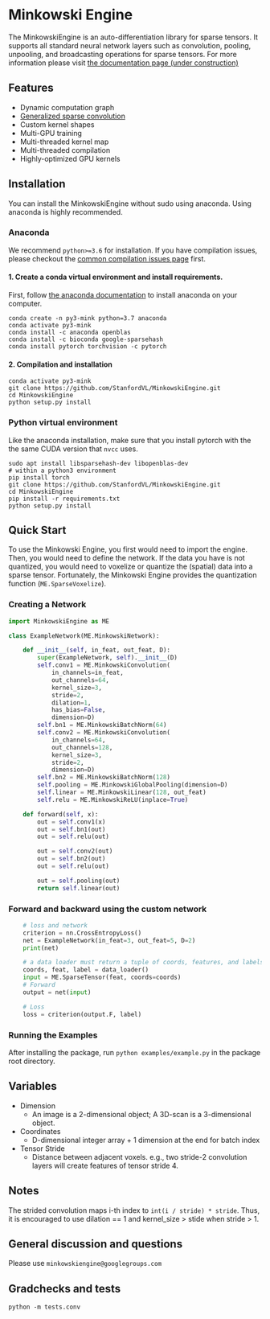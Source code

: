 # Minkowski Engine

The MinkowskiEngine is an auto-differentiation library for sparse tensors. It supports all standard neural network layers such as convolution, pooling, unpooling, and broadcasting operations for sparse tensors. For more information please visit [the documentation page (under construction)](http://minkowskiengine.github.io)

## Features

- Dynamic computation graph
- [Generalized sparse convolution](sparseconv.html)
- Custom kernel shapes
- Multi-GPU training
- Multi-threaded kernel map
- Multi-threaded compilation
- Highly-optimized GPU kernels


## Installation

You can install the MinkowskiEngine without sudo using anaconda. Using anaconda is highly recommended.


### Anaconda

We recommend `python>=3.6` for installation. If you have compilation issues, please checkout the [common compilation issues page](https://StanfordVL.github.com/MinkowskiEngine/issues.html) first.


#### 1. Create a conda virtual environment and install requirements.

First, follow [the anaconda documentation](https://docs.anaconda.com/anaconda/install/) to install anaconda on your computer.

```
conda create -n py3-mink python=3.7 anaconda
conda activate py3-mink
conda install -c anaconda openblas
conda install -c bioconda google-sparsehash
conda install pytorch torchvision -c pytorch
```

#### 2. Compilation and installation

```
conda activate py3-mink
git clone https://github.com/StanfordVL/MinkowskiEngine.git
cd MinkowskiEngine
python setup.py install
```


### Python virtual environment

Like the anaconda installation, make sure that you install pytorch with the the same CUDA version that `nvcc` uses.

```
sudo apt install libsparsehash-dev libopenblas-dev
# within a python3 environment
pip install torch
git clone https://github.com/StanfordVL/MinkowskiEngine.git
cd MinkowskiEngine
pip install -r requirements.txt
python setup.py install
```


## Quick Start

To use the Minkowski Engine, you first would need to import the engine.
Then, you would need to define the network. If the data you have is not
quantized, you would need to voxelize or quantize the (spatial) data into a
sparse tensor.  Fortunately, the Minkowski Engine provides the quantization
function (`ME.SparseVoxelize`).


### Creating a Network

```python
import MinkowskiEngine as ME

class ExampleNetwork(ME.MinkowskiNetwork):

    def __init__(self, in_feat, out_feat, D):
        super(ExampleNetwork, self).__init__(D)
        self.conv1 = ME.MinkowskiConvolution(
            in_channels=in_feat,
            out_channels=64,
            kernel_size=3,
            stride=2,
            dilation=1,
            has_bias=False,
            dimension=D)
        self.bn1 = ME.MinkowskiBatchNorm(64)
        self.conv2 = ME.MinkowskiConvolution(
            in_channels=64,
            out_channels=128,
            kernel_size=3,
            stride=2,
            dimension=D)
        self.bn2 = ME.MinkowskiBatchNorm(128)
        self.pooling = ME.MinkowskiGlobalPooling(dimension=D)
        self.linear = ME.MinkowskiLinear(128, out_feat)
        self.relu = ME.MinkowskiReLU(inplace=True)

    def forward(self, x):
        out = self.conv1(x)
        out = self.bn1(out)
        out = self.relu(out)

        out = self.conv2(out)
        out = self.bn2(out)
        out = self.relu(out)

        out = self.pooling(out)
        return self.linear(out)
```

### Forward and backward using the custom network

```python
    # loss and network
    criterion = nn.CrossEntropyLoss()
    net = ExampleNetwork(in_feat=3, out_feat=5, D=2)
    print(net)

    # a data loader must return a tuple of coords, features, and labels.
    coords, feat, label = data_loader()
    input = ME.SparseTensor(feat, coords=coords)
    # Forward
    output = net(input)

    # Loss
    loss = criterion(output.F, label)
```


### Running the Examples


After installing the package, run `python examples/example.py` in the package root directory.


## Variables

- Dimension
  - An image is a 2-dimensional object; A 3D-scan is a 3-dimensional object.
- Coordinates
  - D-dimensional integer array + 1 dimension at the end for batch index
- Tensor Stride
  - Distance between adjacent voxels. e.g., two stride-2 convolution layers will create features of tensor stride 4.


## Notes

The strided convolution maps i-th index to `int(i / stride) * stride`. Thus, it is encouraged to use dilation == 1 and kernel_size > stide when stride > 1.


## General discussion and questions

Please use `minkowskiengine@googlegroups.com`


## Gradchecks and tests

```
python -m tests.conv
```
